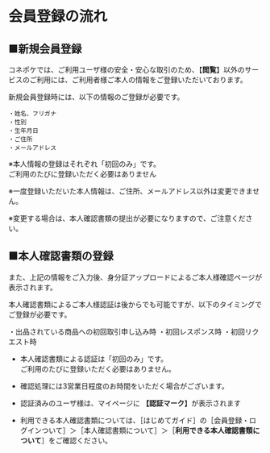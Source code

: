 # 会員登録の流れ

## ■新規会員登録

コネポケでは、ご利用ユーザ様の安全・安心な取引のため、【**閲覧**】以外のサービスのご利用には、ご利用者様ご本人の情報をご登録いただいております。

新規会員登録時には、以下の情報のご登録が必要です。

    ・姓名、フリガナ  
    ・性別  
    ・生年月日  
    ・ご住所  
    ・メールアドレス

※本人情報の登録はそれぞれ「初回のみ」です。  
ご利用のたびに登録いただく必要はありません

※一度登録いただいた本人情報は、ご住所、メールアドレス以外は変更できません。

※変更する場合は、本人確認書類の提出が必要になりますので、ご注意ください。

## ■本人確認書類の登録

また、上記の情報をご入力後、身分証アップロードによるご本人様確認ページが表示されます。

本人確認書類によるご本人様認証は後からでも可能ですが、以下のタイミングでご登録が必要です。

   ・出品されている商品への初回取引申し込み時
   ・初回レスポンス時
   ・初回リクエスト時

- 本人確認書類による認証は「初回のみ」です。  
ご利用のたびに登録いただく必要はありません。

- 確認処理には3営業日程度のお時間をいただく場合がございます。

- 認証済みのユーザ様は、マイページに **【認証マーク**】が表示されます

- 利用できる本人確認書類については、［はじめてガイド］の［会員登録・ログインついて］＞［本人確認書類について］＞［**利用できる本人確認書類について**］をご確認ください。

